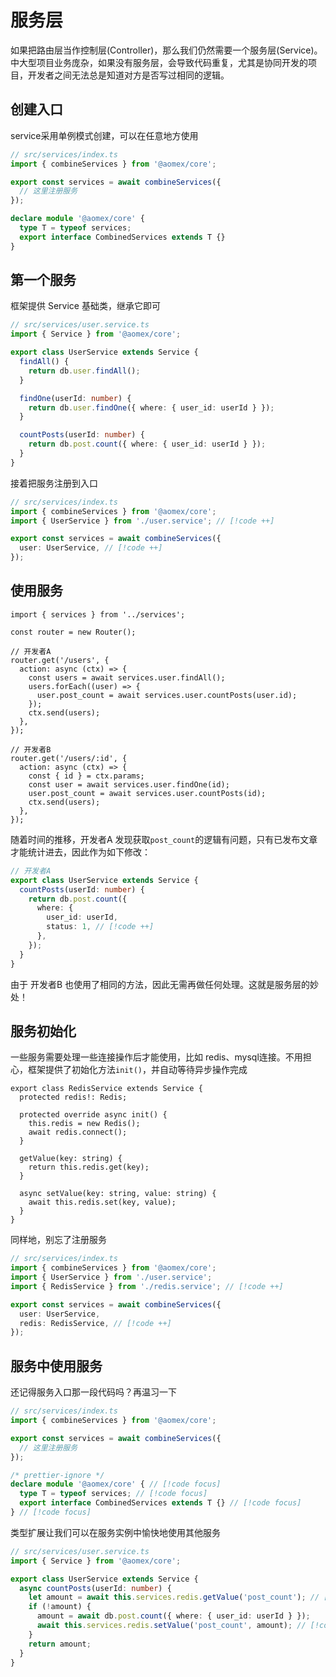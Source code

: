 # 服务层

如果把路由层当作控制层(Controller)，那么我们仍然需要一个服务层(Service)。中大型项目业务庞杂，如果没有服务层，会导致代码重复，尤其是协同开发的项目，开发者之间无法总是知道对方是否写过相同的逻辑。

## 创建入口

service采用单例模式创建，可以在任意地方使用

```typescript
// src/services/index.ts
import { combineServices } from '@aomex/core';

export const services = await combineServices({
  // 这里注册服务
});

declare module '@aomex/core' {
  type T = typeof services;
  export interface CombinedServices extends T {}
}
```

## 第一个服务

框架提供 Service 基础类，继承它即可

```typescript
// src/services/user.service.ts
import { Service } from '@aomex/core';

export class UserService extends Service {
  findAll() {
    return db.user.findAll();
  }

  findOne(userId: number) {
    return db.user.findOne({ where: { user_id: userId } });
  }

  countPosts(userId: number) {
    return db.post.count({ where: { user_id: userId } });
  }
}
```

接着把服务注册到入口

```typescript
// src/services/index.ts
import { combineServices } from '@aomex/core';
import { UserService } from './user.service'; // [!code ++]

export const services = await combineServices({
  user: UserService, // [!code ++]
});
```

## 使用服务

```typescript{1,10,21}
import { services } from '../services';

const router = new Router();

// 开发者A
router.get('/users', {
  action: async (ctx) => {
    const users = await services.user.findAll();
    users.forEach((user) => {
      user.post_count = await services.user.countPosts(user.id);
    });
    ctx.send(users);
  },
});

// 开发者B
router.get('/users/:id', {
  action: async (ctx) => {
    const { id } = ctx.params;
    const user = await services.user.findOne(id);
    user.post_count = await services.user.countPosts(id);
    ctx.send(users);
  },
});
```

随着时间的推移，开发者A 发现获取`post_count`的逻辑有问题，只有已发布文章才能统计进去，因此作为如下修改：

```typescript
// 开发者A
export class UserService extends Service {
  countPosts(userId: number) {
    return db.post.count({
      where: {
        user_id: userId,
        status: 1, // [!code ++]
      },
    });
  }
}
```

由于 开发者B 也使用了相同的方法，因此无需再做任何处理。这就是服务层的妙处！

## 服务初始化

一些服务需要处理一些连接操作后才能使用，比如 redis、mysql连接。不用担心，框架提供了初始化方法`init()`，并自动等待异步操作完成

```typescript{4-7}
export class RedisService extends Service {
  protected redis!: Redis;

  protected override async init() {
    this.redis = new Redis();
    await redis.connect();
  }

  getValue(key: string) {
    return this.redis.get(key);
  }

  async setValue(key: string, value: string) {
    await this.redis.set(key, value);
  }
}
```

同样地，别忘了注册服务

```typescript
// src/services/index.ts
import { combineServices } from '@aomex/core';
import { UserService } from './user.service';
import { RedisService } from './redis.service'; // [!code ++]

export const services = await combineServices({
  user: UserService,
  redis: RedisService, // [!code ++]
});
```

## 服务中使用服务

还记得服务入口那一段代码吗？再温习一下

```typescript
// src/services/index.ts
import { combineServices } from '@aomex/core';

export const services = await combineServices({
  // 这里注册服务
});

/* prettier-ignore */
declare module '@aomex/core' { // [!code focus]
  type T = typeof services; // [!code focus]
  export interface CombinedServices extends T {} // [!code focus]
} // [!code focus]
```

类型扩展让我们可以在服务实例中愉快地使用其他服务

```typescript
// src/services/user.service.ts
import { Service } from '@aomex/core';

export class UserService extends Service {
  async countPosts(userId: number) {
    let amount = await this.services.redis.getValue('post_count'); // [!code ++]
    if (!amount) {
      amount = await db.post.count({ where: { user_id: userId } });
      await this.services.redis.setValue('post_count', amount); // [!code ++]
    }
    return amount;
  }
}
```
